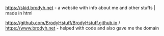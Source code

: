 https://skid.brodyh.net - a website with info about me and other stuffs | made in html

https://github.com/BrodyHstuff/BrodyHstuff.github.io / https://www.brodyh.net - helped with code and also gave me the domain
